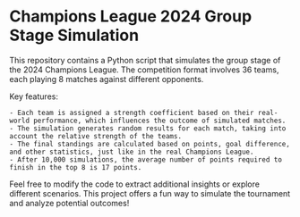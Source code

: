 # Champions League 2024 Group Stage Simulation

This repository contains a Python script that simulates the group stage of the 2024 Champions League. The competition format involves 36 teams, each playing 8 matches against different opponents.

Key features:

    - Each team is assigned a strength coefficient based on their real-world performance, which influences the outcome of simulated matches.
    - The simulation generates random results for each match, taking into account the relative strength of the teams.
    - The final standings are calculated based on points, goal difference, and other statistics, just like in the real Champions League.
    - After 10,000 simulations, the average number of points required to finish in the top 8 is 17 points.

Feel free to modify the code to extract additional insights or explore different scenarios. This project offers a fun way to simulate the tournament and analyze potential outcomes!



